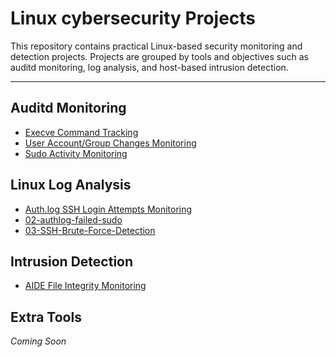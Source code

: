 #  Linux cybersecurity Projects

This repository contains practical Linux-based security monitoring and detection projects. Projects are grouped by tools and objectives such as auditd monitoring, log analysis, and host-based intrusion detection.

---

##  Auditd Monitoring

- [Execve Command Tracking](./auditd-monitoring/01-execve-command-tracking)
- [User Account/Group Changes Monitoring](./auditd-monitoring/02-user-account-monitoring)
- [Sudo Activity Monitoring](./auditd-monitoring/03-sudo-activity-monitoring)

##  Linux Log Analysis

- [Auth.log SSH Login Attempts Monitoring](./linux-log-analysis/01-authlog-login-attempts)
- [02-authlog-failed-sudo](./linux-log-analysis/02-failed-sudo-attempts)
- [03-SSH-Brute-Force-Detection](./linux-log-analysis/03-ssh-brute-force-detection)

##  Intrusion Detection
  
- [AIDE File Integrity Monitoring](./intrusion-detection/01-aide-file-integrity-monitoring)


##  Extra Tools

*Coming Soon*
